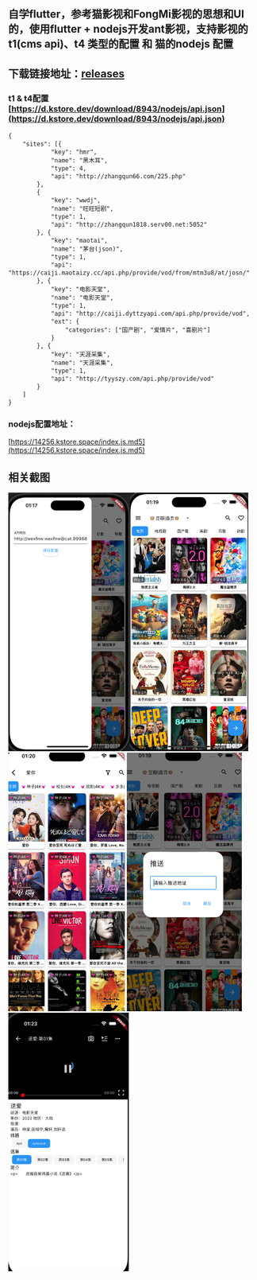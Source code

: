 ## 自学flutter，参考猫影视和FongMi影视的思想和UI的，使用flutter + nodejs开发ant影视，支持影视的t1(cms api)、t4 类型的配置 和 猫的nodejs 配置

## 下载链接地址：<a href="https://github.com/LuckySe7ens/tvbox_config/releases">releases</a>
### t1 & t4配置 [https://d.kstore.dev/download/8943/nodejs/api.json](https://d.kstore.dev/download/8943/nodejs/api.json)
```
{
	"sites": [{
			"key": "hmr",
			"name": "黑木耳",
			"type": 4,
			"api": "http://zhangqun66.com/225.php"
		},
		{
			"key": "wwdj",
			"name": "旺旺短剧",
			"type": 1,
			"api": "http://zhangqun1818.serv00.net:5052"
		}, {
			"key": "maotai",
			"name": "茅台(json)",
			"type": 1,
			"api": "https://caiji.maotaizy.cc/api.php/provide/vod/from/mtm3u8/at/josn/"
		}, {
			"key": "电影天堂",
			"name": "电影天堂",
			"type": 1,
			"api": "http://caiji.dyttzyapi.com/api.php/provide/vod",
			"ext": {
				"categories": ["国产剧", "爱情片", "喜剧片"]
			}
		}, {
			"key": "天涯采集",
			"name": "天涯采集",
			"type": 1,
			"api": "http://tyyszy.com/api.php/provide/vod"
		}
	]
}
```

### nodejs配置地址：
[https://14256.kstore.space/index.js.md5](https://14256.kstore.space/index.js.md5)

## 相关截图

<img src="img/config.png" height="520px"><img src="img/main.png" height="520px"><img src="img/search.png" height="520px">
<img src="img/push.png" height="520px"><img src="img/play.png" height="520px">
